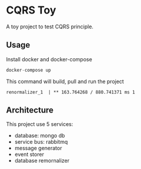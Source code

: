 # CQRS Toy

A toy project to test CQRS principle.

## Usage

Install docker and docker-compose


```javascript
docker-compose up
```

This command will build, pull and run the project

```
renormalizer_1  | ** 163.764268 / 880.741371 ms 1
```

## Architecture

This project use 5 services:
 - database: mongo db
 - service bus: rabbitmq
 - message generator
 - event storer
 - database remornalizer


